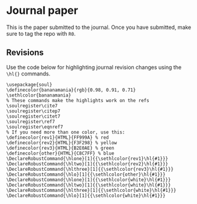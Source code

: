 # Journal paper
This is the paper submitted to the journal.
Once you have submitted, make sure to tag the repo with `R0`.

## Revisions
Use the code below for highlighting journal revision changes using the `\hl{}` commands.

```
\usepackage{soul}
\definecolor{bananamania}{rgb}{0.98, 0.91, 0.71}
\sethlcolor{bananamania}
% These commands make the highlights work on the refs
\soulregister\cite7
\soulregister\citep7
\soulregister\citet7
\soulregister\ref7
\soulregister\eqnref7
% If you need more than one color, use this:
\definecolor{rev1}{HTML}{FF999A} % red
\definecolor{rev2}{HTML}{F3F298} % yellow
\definecolor{rev3}{HTML}{B2E0AE} % green
\definecolor{other}{HTML}{C8C7FF} % blue
\DeclareRobustCommand{\hlone}[1]{{\sethlcolor{rev1}\hl{#1}}}
\DeclareRobustCommand{\hltwo}[1]{{\sethlcolor{rev2}\hl{#1}}}
\DeclareRobustCommand{\hlthree}[1]{{\sethlcolor{rev3}\hl{#1}}}
\DeclareRobustCommand{\hlo}[1]{{\sethlcolor{other}\hl{#1}}}
\DeclareRobustCommand{\hlone}[1]{{\sethlcolor{white}\hl{#1}}}
\DeclareRobustCommand{\hltwo}[1]{{\sethlcolor{white}\hl{#1}}}
\DeclareRobustCommand{\hlthree}[1]{{\sethlcolor{white}\hl{#1}}}
\DeclareRobustCommand{\hlo}[1]{{\sethlcolor{white}\hl{#1}}}
```
